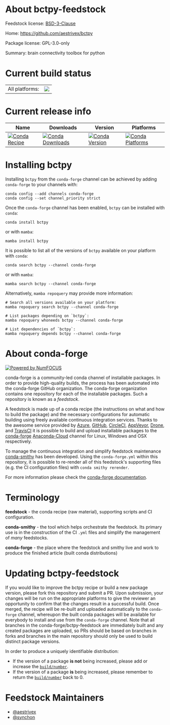 About bctpy-feedstock
=====================

Feedstock license: [BSD-3-Clause](https://github.com/conda-forge/bctpy-feedstock/blob/main/LICENSE.txt)

Home: https://github.com/aestrivex/bctpy

Package license: GPL-3.0-only

Summary: brain connectivity toolbox for python

Current build status
====================


<table><tr><td>All platforms:</td>
    <td>
      <a href="https://dev.azure.com/conda-forge/feedstock-builds/_build/latest?definitionId=20292&branchName=main">
        <img src="https://dev.azure.com/conda-forge/feedstock-builds/_apis/build/status/bctpy-feedstock?branchName=main">
      </a>
    </td>
  </tr>
</table>

Current release info
====================

| Name | Downloads | Version | Platforms |
| --- | --- | --- | --- |
| [![Conda Recipe](https://img.shields.io/badge/recipe-bctpy-green.svg)](https://anaconda.org/conda-forge/bctpy) | [![Conda Downloads](https://img.shields.io/conda/dn/conda-forge/bctpy.svg)](https://anaconda.org/conda-forge/bctpy) | [![Conda Version](https://img.shields.io/conda/vn/conda-forge/bctpy.svg)](https://anaconda.org/conda-forge/bctpy) | [![Conda Platforms](https://img.shields.io/conda/pn/conda-forge/bctpy.svg)](https://anaconda.org/conda-forge/bctpy) |

Installing bctpy
================

Installing `bctpy` from the `conda-forge` channel can be achieved by adding `conda-forge` to your channels with:

```
conda config --add channels conda-forge
conda config --set channel_priority strict
```

Once the `conda-forge` channel has been enabled, `bctpy` can be installed with `conda`:

```
conda install bctpy
```

or with `mamba`:

```
mamba install bctpy
```

It is possible to list all of the versions of `bctpy` available on your platform with `conda`:

```
conda search bctpy --channel conda-forge
```

or with `mamba`:

```
mamba search bctpy --channel conda-forge
```

Alternatively, `mamba repoquery` may provide more information:

```
# Search all versions available on your platform:
mamba repoquery search bctpy --channel conda-forge

# List packages depending on `bctpy`:
mamba repoquery whoneeds bctpy --channel conda-forge

# List dependencies of `bctpy`:
mamba repoquery depends bctpy --channel conda-forge
```


About conda-forge
=================

[![Powered by
NumFOCUS](https://img.shields.io/badge/powered%20by-NumFOCUS-orange.svg?style=flat&colorA=E1523D&colorB=007D8A)](https://numfocus.org)

conda-forge is a community-led conda channel of installable packages.
In order to provide high-quality builds, the process has been automated into the
conda-forge GitHub organization. The conda-forge organization contains one repository
for each of the installable packages. Such a repository is known as a *feedstock*.

A feedstock is made up of a conda recipe (the instructions on what and how to build
the package) and the necessary configurations for automatic building using freely
available continuous integration services. Thanks to the awesome service provided by
[Azure](https://azure.microsoft.com/en-us/services/devops/), [GitHub](https://github.com/),
[CircleCI](https://circleci.com/), [AppVeyor](https://www.appveyor.com/),
[Drone](https://cloud.drone.io/welcome), and [TravisCI](https://travis-ci.com/)
it is possible to build and upload installable packages to the
[conda-forge](https://anaconda.org/conda-forge) [Anaconda-Cloud](https://anaconda.org/)
channel for Linux, Windows and OSX respectively.

To manage the continuous integration and simplify feedstock maintenance
[conda-smithy](https://github.com/conda-forge/conda-smithy) has been developed.
Using the ``conda-forge.yml`` within this repository, it is possible to re-render all of
this feedstock's supporting files (e.g. the CI configuration files) with ``conda smithy rerender``.

For more information please check the [conda-forge documentation](https://conda-forge.org/docs/).

Terminology
===========

**feedstock** - the conda recipe (raw material), supporting scripts and CI configuration.

**conda-smithy** - the tool which helps orchestrate the feedstock.
                   Its primary use is in the construction of the CI ``.yml`` files
                   and simplify the management of *many* feedstocks.

**conda-forge** - the place where the feedstock and smithy live and work to
                  produce the finished article (built conda distributions)


Updating bctpy-feedstock
========================

If you would like to improve the bctpy recipe or build a new
package version, please fork this repository and submit a PR. Upon submission,
your changes will be run on the appropriate platforms to give the reviewer an
opportunity to confirm that the changes result in a successful build. Once
merged, the recipe will be re-built and uploaded automatically to the
`conda-forge` channel, whereupon the built conda packages will be available for
everybody to install and use from the `conda-forge` channel.
Note that all branches in the conda-forge/bctpy-feedstock are
immediately built and any created packages are uploaded, so PRs should be based
on branches in forks and branches in the main repository should only be used to
build distinct package versions.

In order to produce a uniquely identifiable distribution:
 * If the version of a package **is not** being increased, please add or increase
   the [``build/number``](https://docs.conda.io/projects/conda-build/en/latest/resources/define-metadata.html#build-number-and-string).
 * If the version of a package **is** being increased, please remember to return
   the [``build/number``](https://docs.conda.io/projects/conda-build/en/latest/resources/define-metadata.html#build-number-and-string)
   back to 0.

Feedstock Maintainers
=====================

* [@aestrivex](https://github.com/aestrivex/)
* [@synchon](https://github.com/synchon/)


